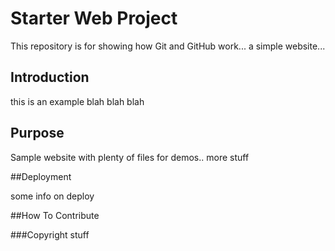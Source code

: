 # Starter Web Project

This repository is for showing how Git and GitHub work... a simple website... 

## Introduction 

this is an example blah blah blah 

## Purpose

Sample website with plenty of files for demos.. more stuff

##Deployment

some info on deploy

##How To Contribute

###Copyright
stuff